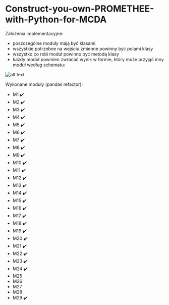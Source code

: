# Construct-you-own-PROMETHEE-with-Python-for-MCDA
Założenia implementacyjne:
- poszczególne moduły mają być klasami
- wszystkie potrzebne na wejściu zmienne powinny być polami klasy
- wszystko co robi moduł powinno być metodą klasy
- każdy moduł powinien zwracać wynik w formie, który może przyjąć inny moduł według schematu:

![alt text](https://github.com/WAndraszyk/Construct-your-own-PROMETHEE-with-Python-for-MCDA/blob/main/schemat.png "Schemat modułów")

Wykonane moduły (pandas refactor):
- M1  :heavy_check_mark: 
- M2  :heavy_check_mark:
- M3  :heavy_check_mark:
- M4  :heavy_check_mark:
- M5  :heavy_check_mark:
- M6  :heavy_check_mark:
- M7  :heavy_check_mark:
- M8  :heavy_check_mark:
- M9  :heavy_check_mark:
- M10 :heavy_check_mark:
- M11 :heavy_check_mark:
- M12 :heavy_check_mark:
- M13 :heavy_check_mark:
- M14 :heavy_check_mark:
- M15 :heavy_check_mark:
- M16 :heavy_check_mark:
- M17 :heavy_check_mark:
- M18 :heavy_check_mark:
- M19 :heavy_check_mark:
- M20 :heavy_check_mark:
- M21 :heavy_check_mark:
- M22 :heavy_check_mark:
- M23 :heavy_check_mark:
- M24 :heavy_check_mark:
- M25
- M26
- M27
- M28 
- M29 :heavy_check_mark:
